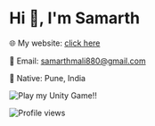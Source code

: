 # Hi 👋, I'm Samarth  

🌐 My website: [click here](https://malisamarth.github.io/)

💬 Email: samarthmali880@gmail.com

📍 Native: Pune, India  

![Play my Unity Game!!](https://debuggeddream.itch.io/block-breaker)  

![Profile views](https://komarev.com/ghpvc/?username=SamarthMali&color=blue)

